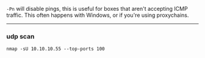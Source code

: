 `-Pn` will disable pings, this is useful for boxes that aren't accepting ICMP traffic. This often happens with Windows, or if you're using proxychains.

---

### udp scan
`nmap -sU 10.10.10.55 --top-ports 100`

